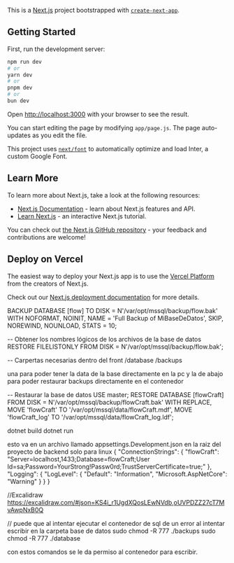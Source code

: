 This is a [Next.js](https://nextjs.org/) project bootstrapped with [`create-next-app`](https://github.com/vercel/next.js/tree/canary/packages/create-next-app).

## Getting Started

First, run the development server:

```bash
npm run dev
# or
yarn dev
# or
pnpm dev
# or
bun dev
```

Open [http://localhost:3000](http://localhost:3000) with your browser to see the result.

You can start editing the page by modifying `app/page.js`. The page auto-updates as you edit the file.

This project uses [`next/font`](https://nextjs.org/docs/basic-features/font-optimization) to automatically optimize and load Inter, a custom Google Font.

## Learn More

To learn more about Next.js, take a look at the following resources:

- [Next.js Documentation](https://nextjs.org/docs) - learn about Next.js features and API.
- [Learn Next.js](https://nextjs.org/learn) - an interactive Next.js tutorial.

You can check out [the Next.js GitHub repository](https://github.com/vercel/next.js/) - your feedback and contributions are welcome!

## Deploy on Vercel

The easiest way to deploy your Next.js app is to use the [Vercel Platform](https://vercel.com/new?utm_medium=default-template&filter=next.js&utm_source=create-next-app&utm_campaign=create-next-app-readme) from the creators of Next.js.

Check out our [Next.js deployment documentation](https://nextjs.org/docs/deployment) for more details.

BACKUP DATABASE [flow]
TO DISK = N'/var/opt/mssql/backup/flow.bak'
WITH NOFORMAT, NOINIT, NAME = 'Full Backup of MiBaseDeDatos', SKIP, NOREWIND, NOUNLOAD, STATS = 10;

-- Obtener los nombres lógicos de los archivos de la base de datos
RESTORE FILELISTONLY
FROM DISK = N'/var/opt/mssql/backup/flow.bak';

-- Carpertas necesarias dentro del front
/database
/backups

una para poder tener la data de la base directamente en la pc
y la de abajo para poder restaurar backups directamente en el contenedor

-- Restaurar la base de datos
USE master;
RESTORE DATABASE [flowCraft]
FROM DISK = N'/var/opt/mssql/backup/flowCraft.bak'
WITH REPLACE,
MOVE 'flowCraft' TO '/var/opt/mssql/data/flowCraft.mdf',
MOVE 'flowCraft_log' TO '/var/opt/mssql/data/flowCraft_log.ldf';

dotnet build
dotnet run

esto va en un archivo llamado appsettings.Development.json
en la raiz del proyecto de backend solo para linux
{
"ConnectionStrings": {
"flowCraft": "Server=localhost,1433;Database=flowCraft;User Id=sa;Password=YourStrong!Passw0rd;TrustServerCertificate=true;"
},
"Logging": {
"LogLevel": {
"Default": "Information",
"Microsoft.AspNetCore": "Warning"
}
}
}

//Excalidraw
https://excalidraw.com/#json=KS4i_r1UgdXQosLEwNVdb,oUVPDZZ27cT7MvAwpNxB0Q


// puede que al intentar ejecutar el contenedor de sql de un error al intentar escribir en la carpeta base de datos
sudo chmod -R 777 ./backups
sudo chmod -R 777 ./database

con estos comandos se le da permiso al contenedor para escribir.
